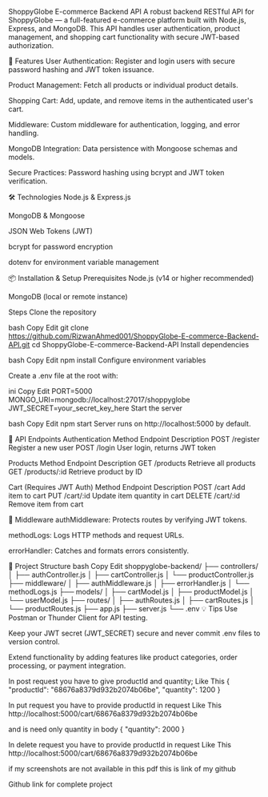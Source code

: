 ShoppyGlobe E-commerce Backend API
A robust backend RESTful API for ShoppyGlobe — a full-featured e-commerce platform built with Node.js, Express, and MongoDB. This API handles user authentication, product management, and shopping cart functionality with secure JWT-based authorization.

🚀 Features
User Authentication: Register and login users with secure password hashing and JWT token issuance.

Product Management: Fetch all products or individual product details.

Shopping Cart: Add, update, and remove items in the authenticated user's cart.

Middleware: Custom middleware for authentication, logging, and error handling.

MongoDB Integration: Data persistence with Mongoose schemas and models.

Secure Practices: Password hashing using bcrypt and JWT token verification.

🛠️ Technologies
Node.js & Express.js

MongoDB & Mongoose

JSON Web Tokens (JWT)

bcrypt for password encryption

dotenv for environment variable management

📦 Installation & Setup
Prerequisites
Node.js (v14 or higher recommended)

MongoDB (local or remote instance)

Steps
Clone the repository

bash
Copy
Edit
git clone https://github.com/RizwanAhmed001/ShoppyGlobe-E-commerce-Backend-API.git
cd ShoppyGlobe-E-commerce-Backend-API
Install dependencies

bash
Copy
Edit
npm install
Configure environment variables

Create a .env file at the root with:

ini
Copy
Edit
PORT=5000
MONGO_URI=mongodb://localhost:27017/shoppyglobe
JWT_SECRET=your_secret_key_here
Start the server

bash
Copy
Edit
npm start
Server runs on http://localhost:5000 by default.

🔗 API Endpoints
Authentication
Method	Endpoint	Description
POST	/register	Register a new user
POST	/login	User login, returns JWT token

Products
Method	Endpoint	Description
GET	/products	Retrieve all products
GET	/products/:id	Retrieve product by ID

Cart (Requires JWT Auth)
Method	Endpoint	Description
POST	/cart	Add item to cart
PUT	/cart/:id	Update item quantity in cart
DELETE	/cart/:id	Remove item from cart

🧰 Middleware
authMiddleware: Protects routes by verifying JWT tokens.

methodLogs: Logs HTTP methods and request URLs.

errorHandler: Catches and formats errors consistently.

📁 Project Structure
bash
Copy
Edit
shoppyglobe-backend/
├── controllers/
│   ├── authController.js
│   ├── cartController.js
│   └── productController.js
├── middleware/
│   ├── authMiddleware.js
│   ├── errorHandler.js
│   └── methodLogs.js
├── models/
│   ├── cartModel.js
│   ├── productModel.js
│   └── userModel.js
├── routes/
│   ├── authRoutes.js
│   ├── cartRoutes.js
│   └── productRoutes.js
├── app.js
├── server.js
└── .env
💡 Tips
Use Postman or Thunder Client for API testing.

Keep your JWT secret (JWT_SECRET) secure and never commit .env files to version control.

Extend functionality by adding features like product categories, order processing, or payment integration.

<!-- How to Use cart -->

<!-- Post -->
In post request you have to give productId and quantity;
Like This
{
  "productId": "68676a8379d932b2074b06be",
  "quantity": 1200
}

<!-- Put -->
In put request you have to provide productId in request
Like This
http://localhost:5000/cart/68676a8379d932b2074b06be

and is need only quantity in body
{
  "quantity": 2000
}

<!-- Delete -->
In delete request you have to provide productId in request
Like This
http://localhost:5000/cart/68676a8379d932b2074b06be



if my screenshots are not available in this pdf this is link of my github
<!-- https://github.com/RizwanAhmed001/ShoppyGlobe-E-commerce-Backend-API/blob/main/Project%20Screenshot.pdf -->

Github link for complete project
<!-- https://github.com/RizwanAhmed001/ShoppyGlobe-E-commerce-Backend-API -->



